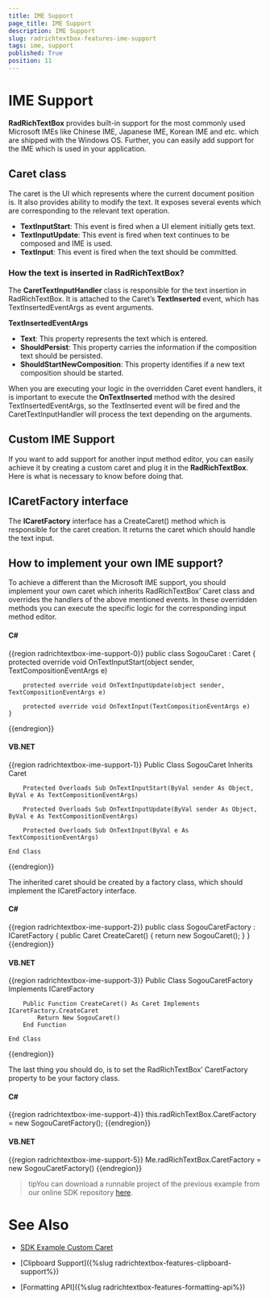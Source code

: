 ```yaml
---
title: IME Support
page_title: IME Support
description: IME Support
slug: radrichtextbox-features-ime-support
tags: ime, support
published: True
position: 11
---
```


# IME Support

__RadRichTextBox__ provides built-in support for the most commonly used Microsoft IMEs like Chinese IME, Japanese IME, Korean IME and etc. which are shipped with the Windows OS. Further, you can easily add support for the IME which is used in your application. 


## Caret class

The caret is the UI which represents where the current document position is. It also provides ability to modify the text. It exposes several events which are corresponding to the relevant text operation.

* __TextInputStart__: This event is fired when a UI element initially gets text. 
* __TextInputUpdate__: This event is fired when text continues to be composed and IME is used.
* __TextInput__: This event is fired when the text should be committed.


### How the text is inserted in RadRichTextBox?

The **CaretTextInputHandler** class is responsible for the text insertion in RadRichTextBox. It is attached to the Caret’s **TextInserted** event, which has TextInsertedEventArgs as event arguments. 


__TextInsertedEventArgs__

* __Text__: This property represents the text which is entered.
* __ShouldPersist__: This property carries the information if the composition text should be persisted.
* __ShouldStartNewComposition__: This property identifies if a new text composition should be started.

When you are executing your logic in the overridden Caret event handlers, it is important to execute the **OnTextInserted** method with the desired TextInsertedEventArgs, so the TextInserted event will be fired and the CaretTextInputHandler will process the text depending on the arguments.


## Custom IME Support

If you want to add support for another input method editor, you can easily achieve it by creating a custom caret and plug it in the __RadRichTextBox__. Here is what is necessary to know before doing that.


## ICaretFactory interface

The **ICaretFactory** interface has a CreateCaret() method which is responsible for the caret creation. It returns the caret which should handle the text input.


## How to implement your own IME support?

To achieve a different than the Microsoft IME support, you should implement your own caret which inherits RadRichTextBox’ Caret class and overrides the handlers of the above mentioned events. In these overridden methods you can execute the specific logic for the corresponding input method editor. 


#### __C#__

{{region radrichtextbox-ime-support-0}}
	public class SogouCaret : Caret
	{
	    protected override void OnTextInputStart(object sender, TextCompositionEventArgs e)
	
	    protected override void OnTextInputUpdate(object sender, TextCompositionEventArgs e)
	
	    protected override void OnTextInput(TextCompositionEventArgs e)
	}
{{endregion}}

#### __VB.NET__

{{region radrichtextbox-ime-support-1}}
	Public Class SogouCaret
	    Inherits Caret
	
	    Protected Overloads Sub OnTextInputStart(ByVal sender As Object, ByVal e As TextCompositionEventArgs)
	
	    Protected Overloads Sub OnTextInputUpdate(ByVal sender As Object, ByVal e As TextCompositionEventArgs)
	
	    Protected Overloads Sub OnTextInput(ByVal e As TextCompositionEventArgs)
	
	End Class
{{endregion}}


The inherited caret should be created by a factory class, which should implement the ICaretFactory interface.

#### __C#__

{{region radrichtextbox-ime-support-2}}
	public class SogouCaretFactory : ICaretFactory
	{
	    public Caret CreateCaret()
	    {
	        return new SogouCaret();
	    }
	}
{{endregion}}

#### __VB.NET__

{{region radrichtextbox-ime-support-3}}
	Public Class SogouCaretFactory
	    Implements ICaretFactory
	
	    Public Function CreateCaret() As Caret Implements ICaretFactory.CreateCaret
	        Return New SogouCaret()
	    End Function
	
	End Class
{{endregion}}


The last thing you should do, is to set the RadRichTextBox’ CaretFactory property to be your factory class.

#### __C#__

{{region radrichtextbox-ime-support-4}}
	this.radRichTextBox.CaretFactory = new SogouCaretFactory();
{{endregion}}

#### __VB.NET__

{{region radrichtextbox-ime-support-5}}
	Me.radRichTextBox.CaretFactory = new SogouCaretFactory()
{{endregion}}


>tipYou can download a runnable project of the previous example from our online SDK repository [here](https://github.com/telerik/xaml-sdk/tree/master/RichTextBox/CustomCaret).



# See Also
 * [SDK Example Custom Caret](https://github.com/telerik/xaml-sdk/tree/master/RichTextBox/CustomCaret) 

 * [Clipboard Support]({%slug radrichtextbox-features-clipboard-support%})

 * [Formatting API]({%slug radrichtextbox-features-formatting-api%})